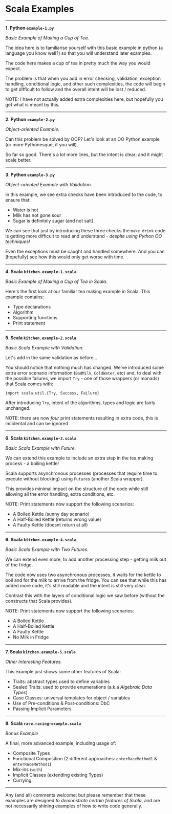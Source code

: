 # Scala Examples


---

**1. Python `example-1.py`**

_Basic Example of Making a Cup of Tea._ 

The idea here is to familiarise yourself with this basic example in python 
(a language you know well?) so that you will understand later examples.

The code here makes a cup of tea in pretty much the way you would expect.

The problem is that when you add in error checking, validation, exception 
handling, conditional logic, and other such complexities, the code will begin to 
get difficult to follow and the overall intent will be lost / reduced.

NOTE: I have not actually added extra complexities here, but hopefully you get 
what is meant by this.

---

**2. Python `example-2.py`**

_Object-oriented Example._

Can this problem be solved by OOP? Let's look at an OO Python example (or more 
Pythonesque, if you will).

So far so good. There's a lot more lines, but the intent is clear; and it might scale better.


---

**3. Python `example-3.py`**

_Object-oriented Example with Validation._

In this example, we see extra checks have been introduced to the code, to ensure that:

- Water is hot
- Milk has not gone sour
- Sugar is definitely sugar (and not salt)

We can see that just by introducing these three checks the `make_drink` code is 
getting more difficult to read and understand - _despite using Python OO techniques!_

Even the exceptions must be caught and handled somewhere.  And you can (hopefully) see how this would only get worse with time.


---

**4. Scala `kitchen.example-1.scala`**

_Basic Example of Making a Cup of Tea in Scala._ 

Here's the first look at our familiar tea making example in Scala.  This example contains:

- Type declarations
- Algorithm
- Supporting functions
- Print statement

---

**5. Scala `kitchen.example-2.scala`**

_Basic Scala Example with Validation._ 

Let's add in the same validation as before... 

You should notice that nothing much has changed.  We've introduced 
some extra error scenario information (`BadMilk`, `ColdWater`, etc) and, to deal with the possible failures, we import 
`Try` - one of those wrappers (or monads) that Scala comes with: 

`import scala.util.{Try, Success, Failure}`

After introducing `Try`, intent of the algorithms, types and logic are fairly unchanged.

NOTE: there are now _four_ print statements resulting in extra code, this is incidental and can be ignored

---

**6. Scala `kitchen.example-3.scala`**

_Basic Scala Example with Future._ 

We can extend this example to include an extra step in the tea making process - a boiling kettle!

Scala supports asynchronous processes (processes that require time to execute without blocking) 
using `Future`s (another Scala wrapper).

This provides minimal impact on the structure of the code while still allowing all the error 
handling, extra conditions, etc.

NOTE: Print statements now support the following scenarios:

- A Boiled Kettle (sunny day scenario)
- A Half-Boiled Kettle (returns wrong value)
- A Faulty Kettle (doesnt return at all)

---

**6. Scala `kitchen.example-4.scala`**

_Basic Scala Example with Two Futures._ 

We can extend even more, to add another processing step - getting milk out of the fridge.

The code now uses two asynchronous processes, it waits for the kettle to boil and for the milk to arrive 
from the fridge.  You can see that while this 
has added more code, it's still readable and the intent is still very clear.  

Contrast this with the layers of conditional logic we saw before 
(without the constructs that Scala provides).

NOTE: Print statements now support the following scenarios:

- A Boiled Kettle
- A Half-Boiled Kettle
- A Faulty Kettle
- No Milk in Fridge

---

**7. Scala `kitchen.example-5.scala`**

_Other Interesting Features._ 

This example just shows some other features of Scala:

- Traits: abstract types used to define variables
- Sealed Traits: used to provide enumerations (a.k.a _Algebraic Data Types_)
- Case Classes: universal templates for object / variables
- Use of Pre-conditions & Post-conditions: DbC
- Passing Implicit Parameters


---

**8. Scala `race.racing-example.scala`**

_Bonus Example_ 

A final, more advanced example, including usage of:

- Composite Types
- Functional Composition (2 different approaches: `enterRaceMethod1` & `enterRaceMethod1`)
- Mix-ins (`with`)
- Implicit Classes (extending existing Types)
- Currying

***

Any (and all) comments welcome; but please remember that these examples are designed _to demonstrate
certain features of Scala_, and are not necessarily shining examples of how to write code generally. 

